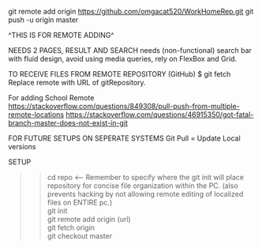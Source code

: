 git remote add origin https://github.com/omgacat520/WorkHomeRep.git
git push -u origin master

^THIS IS FOR REMOTE ADDING^


NEEDS 2 PAGES, RESULT AND SEARCH
needs (non-functional) search bar with fluid design,
avoid using media queries, rely on FlexBox and Grid.


TO RECEIVE FILES FROM REMOTE REPOSITORY (GitHub)
$ git fetch <remote> Replace remote with URL of gitRepository.

For adding School Remote https://stackoverflow.com/questions/849308/pull-push-from-multiple-remote-locations
https://stackoverflow.com/questions/46915350/got-fatal-branch-master-does-not-exist-in-git

FOR FUTURE SETUPS ON SEPERATE SYSTEMS
Git Pull = Update Local versions

SETUP
>>cd repo <-- Remember to specify where the git init will place repository for concise file organization within the PC. (also prevents hacking by not allowing remote editing of localized files on ENTIRE pc.)<br>
>>git init<br>
>>git remote add origin (url)<br>
>>git fetch origin<br>
>>git checkout master<br>